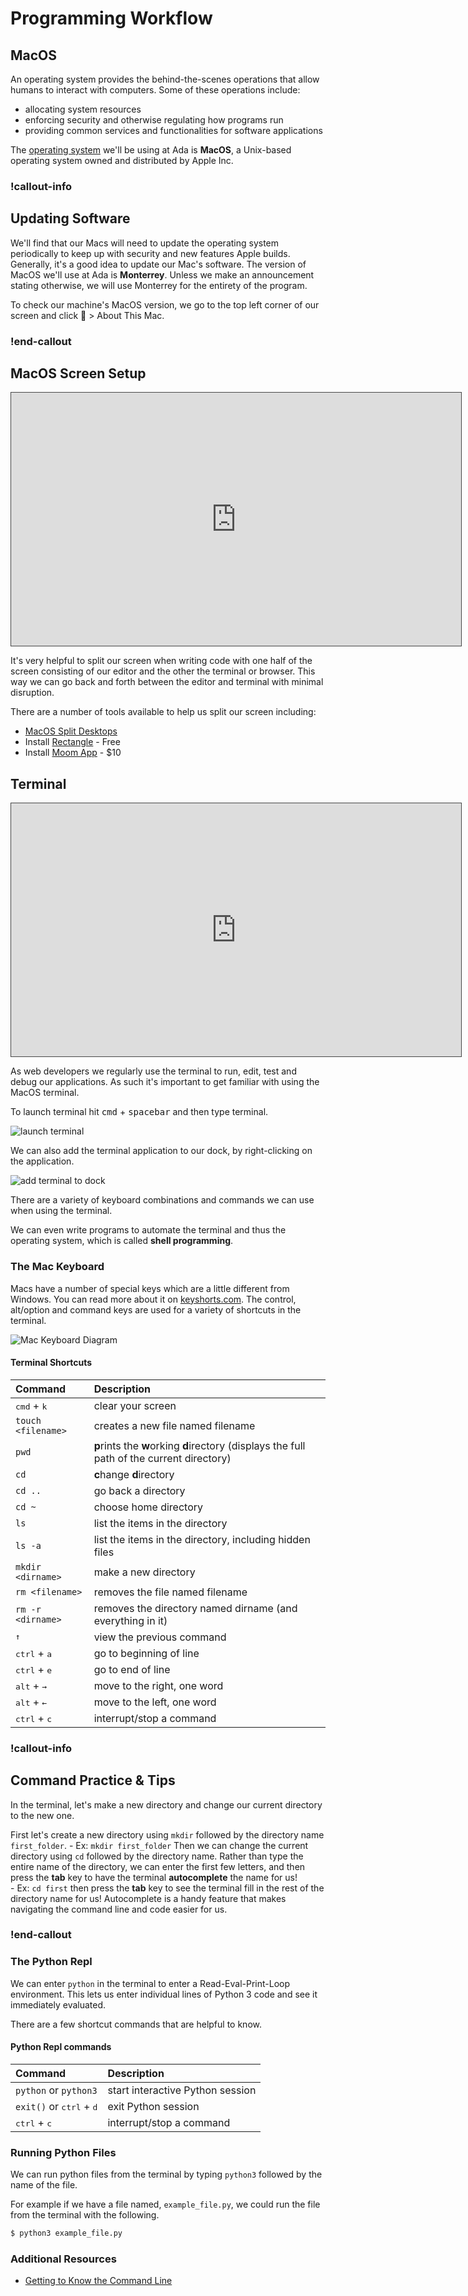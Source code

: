 # Programming Workflow

## MacOS 

An operating system provides the behind-the-scenes operations that allow humans to interact with computers. Some of these operations include:
- allocating system resources
- enforcing security and otherwise regulating how programs run
- providing common services and functionalities for software applications

The [operating system](https://en.wikipedia.org/wiki/Operating_system) we'll be using at Ada is **MacOS**, a Unix-based operating system owned and distributed by Apple Inc. 

### !callout-info

## Updating Software

We'll find that our Macs will need to update the operating system periodically to keep up with security and new features Apple builds. Generally, it's a good idea to update our Mac's software. The version of MacOS we'll use at Ada is **Monterrey**. Unless we make an announcement stating otherwise, we will use Monterrey for the entirety of the program.  

To check our machine's MacOS version, we go to the top left corner of our screen and click  > About This Mac. 

### !end-callout


## MacOS Screen Setup

<iframe src="https://adaacademy.hosted.panopto.com/Panopto/Pages/Embed.aspx?id=209606a9-85a4-4945-b34e-acb5001d2a0e&autoplay=false&offerviewer=true&showtitle=true&showbrand=false&start=0&interactivity=all" height="405" width="720" style="border: 1px solid #464646;" allowfullscreen allow="autoplay"></iframe>

It's very helpful to split our screen when writing code with one half of the screen consisting of our editor and the other the terminal or browser.  This way we can go back and forth between the editor and terminal with minimal disruption. 

There are a number of tools available to help us split our screen including:

* [MacOS Split Desktops](https://www.digitaltrends.com/computing/how-to-use-split-view-on-a-mac/)
* Install [Rectangle](https://rectangleapp.com/) - Free
* Install [Moom App](https://manytricks.com/moom/) - $10

## Terminal

<iframe src="https://adaacademy.hosted.panopto.com/Panopto/Pages/Embed.aspx?id=2cdaf784-ea88-4e27-872f-abd6002f4863&autoplay=false&offerviewer=true&showtitle=true&showbrand=false&start=0&interactivity=all" width=720 height=405 style="border: 1px solid #464646;" allowfullscreen allow="autoplay"></iframe>

As web developers we regularly use the terminal to run, edit, test and debug our applications.  As such it's important to get familiar with using the MacOS terminal. 

To launch terminal hit <kbd>cmd</kbd> + <kbd>spacebar</kbd> and then type terminal.  

![launch terminal](images/launch-terminal.png)

We can also add the terminal application to our dock, by right-clicking on the application. 

![add terminal to dock](images/add-to-dock.png)

There are a variety of keyboard combinations and commands we can use when using the terminal.

We can even write programs to automate the terminal and thus the operating system, which is called **shell programming**.  

### The Mac Keyboard

Macs have a number of special keys which are a little different from Windows.  You can read more about it on [keyshorts.com](https://keyshorts.com/blogs/blog/41999105-the-ultimate-guide-to-macbook-keyboard).  The control, alt/option and command keys are used for a variety of shortcuts in the terminal.

![Mac Keyboard Diagram](images/keyboard.png)

#### Terminal Shortcuts

| Command                             | Description                                                                                         |
| :---------------------------------- | :-------------------------------------------------------------------------------------------------- |
| <kbd>cmd</kbd> + <kbd>k</kbd>       | clear your screen                                                                                   |
| `touch <filename>`                  | creates a new file named filename                                                                   |
| `pwd`                               | <b>p</b>rints the <b>w</b>orking <b>d</b>irectory (displays the full path of the current directory) |
| `cd`                                | <b>c</b>hange <b>d</b>irectory                                                                     |
| `cd ..`                             | go back a directory                                                                                 |
| `cd ~`                              | choose home directory                                                                               |
| `ls`                                | list the items in the directory                                                                     |
| `ls -a`                             | list the items in the directory, including hidden files                                             |
| `mkdir <dirname>`                   | make a new directory                                                                                |
| `rm <filename>`                     | removes the file named filename                                                                     |
| `rm -r <dirname>`                   | removes the directory named dirname (and everything in it)                                          |
| <kbd>&#8593;</kbd>                  | view the previous command                                                                           |
| <kbd>ctrl</kbd> + <kbd>a</kbd>      | go to beginning of line                                                                             |
| <kbd>ctrl</kbd> + <kbd>e</kbd>      | go to end of line                                                                                   |
| <kbd>alt</kbd> + <kbd>&#8594;</kbd> | move to the right, one word                                                                         |
| <kbd>alt</kbd> + <kbd>&#8592;</kbd> | move to the left, one word                                                                          |
| <kbd>ctrl</kbd> + <kbd>c</kbd>      | interrupt/stop a command                                                                            |

### !callout-info

## Command Practice & Tips

In the terminal, let's make a new directory and change our current directory to the new one. 

First let's create a new directory using `mkdir` followed by the directory name `first_folder`. 
    - Ex: `mkdir first_folder`
Then we can change the current directory using `cd` followed by the directory name. Rather than type the entire name of the directory, we can enter the first few letters, and then press the **tab** key to have the terminal __autocomplete__ the name for us!  
    - Ex: `cd first` then press the **tab** key to see the terminal fill in the rest of the directory name for us! Autocomplete is a handy feature that makes navigating the command line and code easier for us. 
### !end-callout

### The Python Repl

We can enter `python` in the terminal to enter a Read-Eval-Print-Loop environment.  This lets us enter individual lines of Python 3 code and see it immediately evaluated.

There are a few shortcut commands that are helpful to know.

#### Python Repl commands

| Command                                  | Description                    |
| :--------------------------------------- | :----------------------------- |
| `python`   or `python3`                  | start interactive Python session |
| `exit()` or <kbd>ctrl</kbd> + <kbd>d</kbd> | exit Python session          |
| <kbd>ctrl</kbd> + <kbd>c</kbd>           | interrupt/stop a command       |

### Running Python Files

We can run python files from the terminal by typing `python3` followed by the name of the file.  

For example if we have a file named, `example_file.py`, we could run the file from the terminal with the following.

```bash
$ python3 example_file.py
```

### Additional Resources
- [Getting to Know the Command Line](https://www.davidbaumgold.com/tutorials/command-line/)




